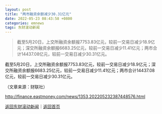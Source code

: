 ```yaml
---
layout: post
title: "两市融资余额减少30.31亿元"
date: 2022-05-23 08:43:58 +0800
categories: emnews
tags: 东财滚动新闻
---
```

> 截至5月20日，上交所融资余额报7753.83亿元，较前一交易日减少18.9亿元；深交所融资余额报6683.25亿元，较前一交易日减少11.41亿元；两市合计14437.08亿元，较前一交易日减少30.31亿元。

<p>截至5月20日，上交所融资余额报7753.83亿元，较前一交易日减少18.9亿元；深交所融资余额报6683.25亿元，较前一交易日减少11.41亿元；两市合计14437.08亿元，较前一交易日减少30.31亿元。</p><p class="em_media">（文章来源：财联社）</p>

<http://finance.eastmoney.com/news/1353,202205232387448576.html>

[返回东财滚动新闻](//finews.withounder.com/emnews/)｜[返回首页](//finews.withounder.com/)